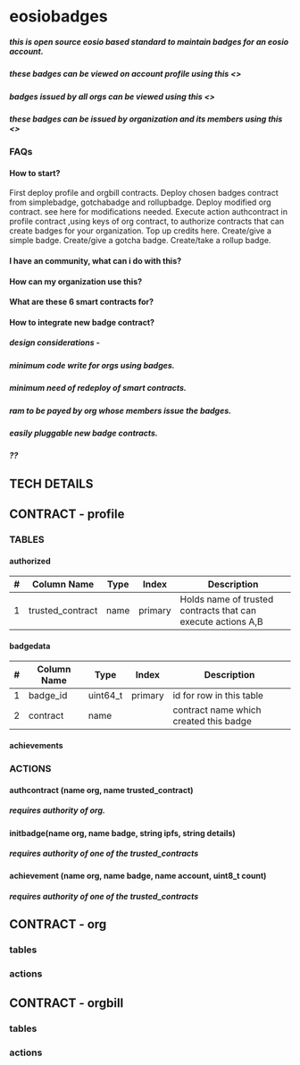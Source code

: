 # eosiobadges

##### this is open source eosio based standard to maintain badges for an eosio account. 
##### these badges can be viewed on account profile using this <>
##### badges issued by all orgs can be viewed using this <>
##### these badges can be issued by organization and its members using this <>

### FAQs

#### How to start?
First deploy profile and orgbill contracts.
Deploy chosen badges contract from simplebadge, gotchabadge and rollupbadge.
Deploy modified org contract. see here for modifications needed.
Execute action authcontract in profile contract ,using keys of org contract, to authorize contracts that can create badges for your organization.
Top up credits here.
Create/give a simple badge.
Create/give a gotcha badge.
Create/take a rollup badge.


#### I have an community, what can i do with this?

#### How can my organization use this?

#### What are these 6 smart contracts for?

#### How to integrate new badge contract?



##### design considerations - 
##### minimum code write for orgs using badges.
##### minimum need of redeploy of smart contracts.
##### ram to be payed by org whose members issue the badges.
##### easily pluggable new badge contracts.
##### ??

## TECH DETAILS

## CONTRACT - profile 

### TABLES
#### authorized
| # | Column Name      | Type | Index   | Description                                                  |
|---|------------------|------|---------|--------------------------------------------------------------|
| 1 | trusted_contract | name | primary | Holds name of trusted contracts that can execute actions A,B |
#### badgedata
| # | Column Name | Type     | Index   | Description                            |
|---|-------------|----------|---------|----------------------------------------|
| 1 | badge_id    | uint64_t | primary | id for row in this table               |
| 2 | contract    | name     |         | contract name which created this badge |
#### achievements
### ACTIONS
#### authcontract (name org, name trusted_contract)
##### requires authority of org.
#### initbadge(name org, name badge, string ipfs, string details)
##### requires authority of one of the trusted_contracts
#### achievement (name org, name badge, name account, uint8_t count)
##### requires authority of one of the trusted_contracts

## CONTRACT - org

### tables
### actions

## CONTRACT - orgbill

### tables
### actions
